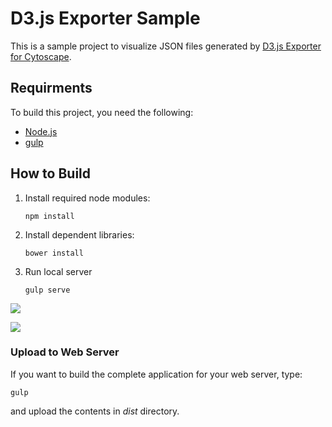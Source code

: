# D3.js Exporter Sample

This is a sample project to visualize JSON files generated by [D3.js Exporter for Cytoscape](https://github.com/keiono/cytoscape-d3).

## Requirments
To build this project, you need the following:

* [Node.js](http://nodejs.org/)
* [gulp](http://gulpjs.com/)

## How to Build

1. Install required node modules:
    ```
    npm install
    ```
2. Install dependent libraries:
    ```
    bower install
    ```
3. Run local server
    ```
    gulp serve
    ```

![](http://cl.ly/Xm30/d3exporter-sample.png)


![](http://cl.ly/Xlpo/d3exporter-sample-tree.png)


### Upload to Web Server
If you want to build the complete application for your web server, type:

```
gulp
```
and upload the contents in _dist_ directory.